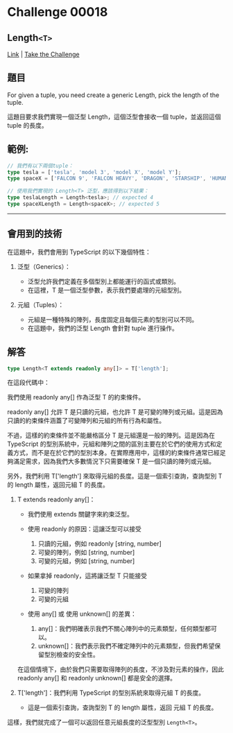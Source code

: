 # Challenge 00018

## Length`<T>`

[Link](https://github.com/type-challenges/type-challenges/blob/main/questions/00018-easy-tuple-length/README.md) | [Take the Challenge](https://tsch.js.org/18/play)

## 題目

For given a tuple, you need create a generic Length, pick the length of the tuple.

這題目要求我們實現一個泛型 Length<T>，這個泛型會接收一個 tuple，並返回這個 tuple 的長度。

## 範例:

```typescript
// 我們有以下兩個tuple：
type tesla = ['tesla', 'model 3', 'model X', 'model Y'];
type spaceX = ['FALCON 9', 'FALCON HEAVY', 'DRAGON', 'STARSHIP', 'HUMAN SPACEFLIGHT'];

// 使用我們實現的 Length<T> 泛型，應該得到以下結果：
type teslaLength = Length<tesla>; // expected 4
type spaceXLength = Length<spaceX>; // expected 5
```

---

## 會用到的技術

在這題中，我們會用到 TypeScript 的以下幾個特性：

1. 泛型（Generics）：

    - 泛型允許我們定義在多個型別上都能運行的函式或類別。
    - 在這裡，T 是一個泛型參數，表示我們要處理的元組型別。

2. 元組（Tuples）：

    - 元組是一種特殊的陣列，長度固定且每個元素的型別可以不同。
    - 在這題中，我們的泛型 Length 會針對 tuple 進行操作。

## 解答

```typescript
type Length<T extends readonly any[]> = T['length'];
```

在這段代碼中：

我們使用 readonly any[] 作為泛型 T 的約束條件。

readonly any[] 允許 T 是只讀的元組，也允許 T 是可變的陣列或元組。這是因為只讀的約束條件涵蓋了可變陣列和元組的所有行為和屬性。

不過，這樣的約束條件並不能嚴格區分 T 是元組還是一般的陣列。這是因為在 TypeScript 的型別系統中，元組和陣列之間的區別主要在於它們的使用方式和定義方式，而不是在於它們的型別本身。在實際應用中，這樣的約束條件通常已經足夠滿足需求，因為我們大多數情況下只需要確保 T 是一個只讀的陣列或元組。

另外，我們利用 T['length'] 來取得元組的長度。這是一個索引查詢，查詢型別 T 的 length 屬性，返回元組 T 的長度。

1. T extends readonly any[]：

    - 我們使用 extends 關鍵字來約束泛型。

    - 使用 readonly 的原因：這讓泛型可以接受

        1. 只讀的元組，例如 readonly [string, number]
        2. 可變的陣列，例如 [string, number]
        3. 可變的元組，例如 [string, number]

    - 如果拿掉 readonly，這將讓泛型 T 只能接受

        1. 可變的陣列
        2. 可變的元組

    - 使用 any[] 或 使用 unknown[] 的差異：
        1. any[]：我們明確表示我們不關心陣列中的元素類型，任何類型都可以。
        2. unknown[]：我們表示我們不確定陣列中的元素類型，但我們希望保留型別檢查的安全性。

    在這個情境下，由於我們只需要取得陣列的長度，不涉及對元素的操作，因此 readonly any[] 和 readonly unknown[] 都是安全的選擇。

2. T['length']：我們利用 TypeScript 的型別系統來取得元組 T 的長度。
    - 這是一個索引查詢，查詢型別 T 的 length 屬性，返回 元組 T 的長度。

這樣，我們就完成了一個可以返回任意元組長度的泛型型別 `Length<T>`。

